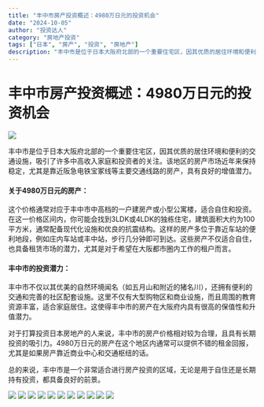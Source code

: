 ```yaml
---
title: "丰中市房产投资概述：4980万日元的投资机会"  
date: "2024-10-05"  
author: "投资达人"  
category: "房地产投资"  
tags: ["日本", "房产", "投资", "房地产"]  
description: "丰中市是位于日本大阪府北部的一个重要住宅区，因其优质的居住环境和便利的交通设施，吸引了许多中高收入家庭和投资者的关注。"
---
```


# 丰中市房产投资概述：4980万日元的投资机会

![](./cover.jpg)

丰中市是位于日本大阪府北部的一个重要住宅区，因其优质的居住环境和便利的交通设施，吸引了许多中高收入家庭和投资者的关注。该地区的房产市场近年来保持稳定，尤其是靠近阪急电铁宝冢线等主要交通线路的房产，具有良好的增值潜力。

#### 关于4980万日元的房产：
这个价格通常对应于丰中市中高档的一户建房产或小型公寓楼，适合自住和投资。在这一价格区间内，你可能会找到3LDK或4LDK的独栋住宅，建筑面积大约为100平方米，通常配备现代化设施和优良的抗震结构。这样的房产多位于靠近车站的便利地段，例如庄内车站或丰中站，步行几分钟即可到达。这些房产不仅适合自住，也具备租赁市场的潜力，尤其是对于希望在大阪都市圈内工作的租户而言。

#### 丰中市的投资潜力：
丰中市不仅以其优美的自然环境闻名（如五月山和附近的猪名川），还拥有便利的交通和完善的社区配套设施。这里不仅有大型购物区和商业设施，而且周围的教育资源丰富，适合家庭居住。这使得丰中市的房产在大阪府内具有很高的保值性和升值潜力。

对于打算投资日本房地产的人来说，丰中市的房产价格相对较为合理，且具有长期投资的吸引力。4980万日元的房产在这个地区内通常可以提供不错的租金回报，尤其是如果房产靠近商业中心和交通枢纽的话。

总的来说，丰中市是一个非常适合进行房产投资的区域，无论是用于自住还是长期持有投资，都具备良好的前景。

![](./Image_20231028205803.jpg)
![](./Image_20231028205822.jpg)
![](./Image_20231028205837.jpg)
![](./Image_20231028205845.jpg)
![](./Image_20231028205853.jpg)
![](./Image_20231028205905.jpg)
![](./Image_20231028205915.jpg)
![](./Image_20231028205932.jpg)
![](./Image_20231028205940.jpg)
![](./Image_20231028205954.jpg)
![](./Image_20231028210004.jpg)